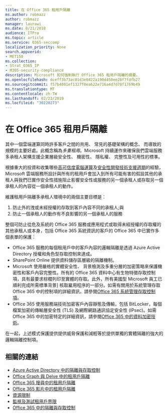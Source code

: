 ```yaml
---
title: 在 Office 365 租用戶隔離
ms.author: robmazz
author: robmazz
manager: laurawi
ms.date: 8/21/2018
audience: ITPro
ms.topic: article
ms.service: O365-seccomp
localization_priority: None
search.appverid:
- MET150
ms.collection:
- Strat_O365_IP
- M365-security-compliance
description: Microsoft 如何強制執行 Office 365 租用戶隔離的摘要。
ms.openlocfilehash: dceff3b73ac01d3e0422a190d450ee28f7fdfb27
ms.sourcegitcommit: f57b4001ef1327f0ea622e716a4d7d78f1769b49
ms.translationtype: MT
ms.contentlocale: zh-TW
ms.lasthandoff: 02/23/2019
ms.locfileid: "30220273"
---
```

# <a name="tenant-isolation-in-office-365"></a>在 Office 365 租用戶隔離

其中一個雲端運算同時許多客戶之間的共用、 常見的基礎架構的概念、 而導致的規模的主要好處。此概念稱為*多重租用*。Microsoft 持續運作來確保我們雲端服務多承租人架構支援企業層級安全性、 機密性、 隱私權、 完整性及可用性的標準。

根據重大的投資和收集哪些[高可信度電腦運算](https://www.microsoft.com/en-us/twc/default.aspx)及[安全性開發技術支援週期](http://www.microsoft.com/security/sdl/default.aspx)的經驗，Microsoft 雲端服務所設計與所有的租用戶會加入到所有可能有害的假設其他的承租人與我們已實作安全性措施阻止影響安全性或服務的另一個承租人或存取另一個承租人的內容從一個承租人的動作。

維護租用戶隔離多承租人環境中的兩個主要目標是：
1.  防止外的洩或未經授權的存取到客戶內容不同的承租人;與
2.  防止一個承租人的動作有不良影響的另一個承租人的服務

整個可防止從危及系統的 Office 365 服務或應用程式或取得未經授權的存取權的其他承租人或本身，包括 Office 365 系統資訊的客戶的 Office 365 中已實作多個表單的保護：
- Office 365 服務的每個租用戶中的客戶內容的邏輯隔離是透過 Azure Active Directory 授權和角色型存取控制來達成。
- SharePoint Online 提供資料儲存區層級的隔離機制。
- Microsoft 使用嚴格的實體安全性、 背景檢測及多重分層的加密策略來保護機密性和客戶內容完整性。所有的 Office 365 資料中心有生物特徵存取控制項，具有最要求棕櫚列印至實體的存取。此外，所有美國型 Microsoft 員工已順利完成所需標準背景] 核取雇用程序的一部分。如需有關用於系統管理存取 Office 365 中的控制項的詳細資訊，請參閱[Office 365 系統管理存取控制項](office-365-administrative-access-controls-overview.md)。
- Office 365 使用服務端技術加密客戶內容靜態及傳輸，包括 BitLocker，每個檔案加密的傳輸層安全性 (TLS) 及網際網路通訊協定安全性 (IPsec)。如需 Office 365 中的加密特定的詳細資訊，請參閱[Office 365 中的資料加密技術](office-365-encryption-in-the-microsoft-cloud-overview.md)。

在一起，上述模式保護提供提供威脅保護和減輕等於提供單獨的實體隔離的強大的邏輯隔離控制項。

## <a name="related-links"></a>相關的連結
- [Azure Active Directory 中的隔離與存取控制](office-365-isolation-in-azure-active-directory.md)
- [Office Graph 與 Delve 中的租用戶隔離](office-365-isolation-in-graph-and-delve.md)
- [Office 365 搜尋中的租用戶隔離](office-365-isolation-in-office-365-search.md)
- [Office 365 影片中的租用戶隔離](office-365-isolation-in-office-365-video.md)
- [資源限制](office-365-resource-limits.md)
- [監視及測試租用戶界限](office-365-monitoring-and-testing.md)
- [Office 365 中的隔離與存取控制](office-365-isolation-in-office-365.md)